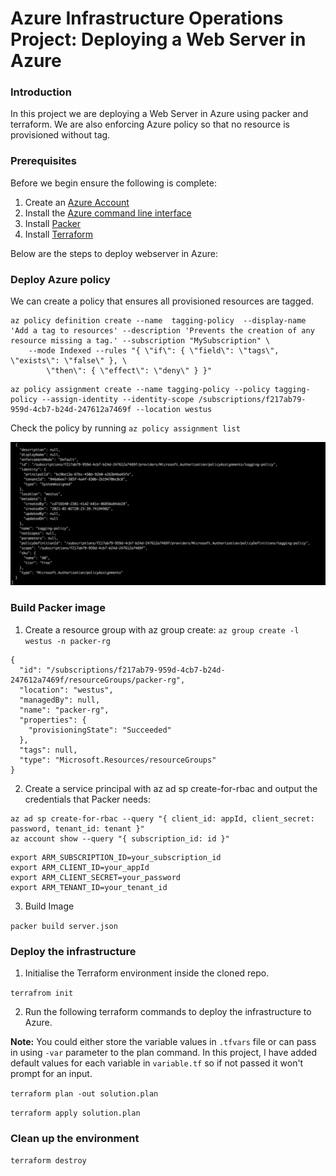 # Azure Infrastructure Operations Project: Deploying a Web Server in Azure

### Introduction

In this project we are deploying a Web Server in Azure using packer and terraform. We are also enforcing Azure policy so that no resource is provisioned without tag.

### Prerequisites

Before we begin ensure the following is complete:

1. Create an [Azure Account](https://portal.azure.com) 
2. Install the [Azure command line interface](https://docs.microsoft.com/en-us/cli/azure/install-azure-cli?view=azure-cli-latest)
3. Install [Packer](https://www.packer.io/downloads)
4. Install [Terraform](https://www.terraform.io/downloads.html)


Below are the steps to deploy webserver in Azure:

### Deploy Azure policy

We can create a policy that ensures all provisioned resources are tagged.

```
az policy definition create --name  tagging-policy  --display-name 'Add a tag to resources' --description 'Prevents the creation of any resource missing a tag.' --subscription "MySubscription" \
    --mode Indexed --rules "{ \"if\": { \"field\": \"tags\", \"exists\": \"false\" }, \
        \"then\": { \"effect\": \"deny\" } }"
```

```
az policy assignment create --name tagging-policy --policy tagging-policy --assign-identity --identity-scope /subscriptions/f217ab79-959d-4cb7-b24d-247612a7469f --location westus
```

Check the policy by running `az policy assignment list`

![azure-policy](azure-policy.png)

### Build Packer image

1. Create a resource group with az group create: `az group create -l westus -n packer-rg`

```
{
  "id": "/subscriptions/f217ab79-959d-4cb7-b24d-247612a7469f/resourceGroups/packer-rg",
  "location": "westus",
  "managedBy": null,
  "name": "packer-rg",
  "properties": {
    "provisioningState": "Succeeded"
  },
  "tags": null,
  "type": "Microsoft.Resources/resourceGroups"
}
```

2. Create a service principal with az ad sp create-for-rbac and output the credentials that Packer needs:

```
az ad sp create-for-rbac --query "{ client_id: appId, client_secret: password, tenant_id: tenant }"
az account show --query "{ subscription_id: id }"
```

```
export ARM_SUBSCRIPTION_ID=your_subscription_id
export ARM_CLIENT_ID=your_appId
export ARM_CLIENT_SECRET=your_password
export ARM_TENANT_ID=your_tenant_id
```

3. Build Image

`packer build server.json`

### Deploy the infrastructure

1. Initialise the Terraform environment inside the cloned repo.

`terrafrom init`

2. Run the following terraform commands to deploy the infrastructure to Azure.

**Note:** You could either store the variable values in `.tfvars` file or can pass in using `-var` parameter to the plan command. In this project, I have added default values for each variable in `variable.tf` so if not passed it won't prompt for an input. 

`terraform plan -out solution.plan`

`terraform apply solution.plan`

### Clean up the environment

`terraform destroy`

